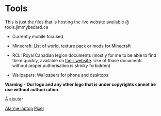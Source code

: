 # Tools
This is just the files that is hosting the live website available @ tools.jimmybedard.ca

- Currently mobile focused


- Minecraft: List of world, texture pack or mods for Minecraft
- RCL: Royal Canadian legion documents (mostly for me to be able to find them quickly, available on [their website](https://legion.ca). Use of those documents without proper authorisation is stricky forbidden)
- Wallpapers: Wallpapers for phone and desktops

**Warning - Our logo and any other logo that is under copyrights cannot be use without authorization.**

À ajouter

[Alarme laptop](https://support.invue.com/hc/en-us/articles/21167209105815-Laptop-AOP-Instructions)
[Pixel](https://support.invue.com/hc/en-us/articles/26354269580439-OnePOD-Custom-Bracket-Arms-Single-Offest-Arm-DBH640-DBH728)
